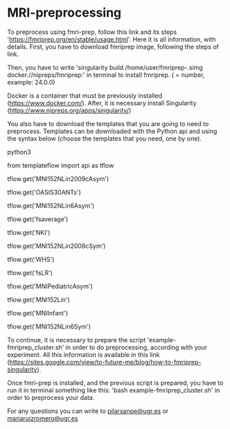 # MRI-preprocessing

To preprocess using fmri-prep, follow this link and its steps 'https://fmriprep.org/en/stable/usage.html'. Here it is all information, with details.
First, you have to download fmriprep image, following the steps of link.

Then, you have to write 'singularity build /home/user/fmriprep-<version>.simg \
                    docker://nipreps/fmriprep:<version>' 
in terminal to install fmriprep. (<version> = number, example: 24.0.0)

Docker is a container that must be previously installed (https://www.docker.com/). After, it is necessary install Singularity (https://www.nipreps.org/apps/singularity/)

You also have to download the templates that you are going to need to preprocess. Templates can be downloaded with the Python api and using the syntax below (choose the templates that you need, one by one). 

 python3

 from templateflow import api as tflow

 tflow.get('MNI152NLin2009cAsym')

 tflow.get('OASIS30ANTs')

 tflow.get('MNI152NLin6Asym')

 tflow.get('fsaverage')

 tflow.get('NKI')

 tflow.get('MNI152NLin2009cSym')

 tflow.get('WHS')

 tflow.get('fsLR')

 tflow.get('MNIPediatricAsym')

 tflow.get('MNI152Lin')

 tflow.get('MNIInfant')

 tflow.get('MNI152NLin6Sym')


To continue, it is necessary to prepare the script 'example-fmriprep_cluster.sh' in order to do preprocessing, according with your experiment. All this information is available in this link (https://sites.google.com/view/to-future-me/blog/how-to-fmriprep-singularity).

Once fmri-prep is installed, and the previous script is prepared, you have to run it in terminal something like this:
'bash example-fmriprep_cluster.sh' in order to preprocess your data.


For any questions you can write to pilarsanpe@ugr.es or mariaruizromero@ugr.es
